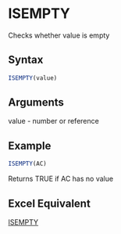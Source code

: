 # ISEMPTY

Checks whether value is empty

## Syntax

```javascript
ISEMPTY(value)
```

## Arguments

value - number or reference

## **Example**

```javascript
ISEMPTY(AC)
```

Returns TRUE if AC has no value

## **Excel Equivalent**

[ISEMPTY](https://support.microsoft.com/en-us/office/is-functions-0f2d7971-6019-40a0-a171-f2d869135665)
